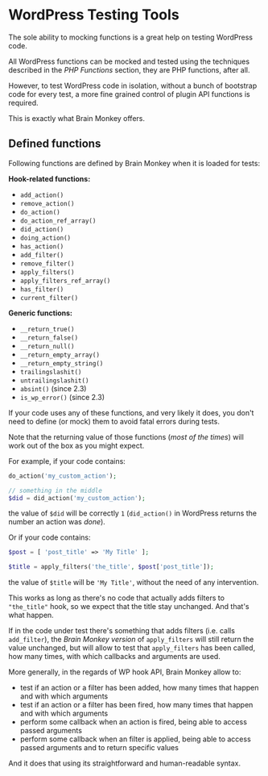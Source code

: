 # WordPress Testing Tools

The sole ability to mocking functions is a great help on testing WordPress code.

All WordPress functions can be mocked and tested using the techniques described in the _PHP Functions_ section, they are PHP functions, after all.

However, to test WordPress code in isolation, without a bunch of bootstrap code for every test, a more fine grained control of plugin API functions is required.

This is exactly what Brain Monkey offers.

## Defined functions

Following functions are defined by Brain Monkey when it is loaded for tests:

**Hook-related functions:**

* `add_action()`
* `remove_action()`
* `do_action()`
* `do_action_ref_array()`
* `did_action()`
* `doing_action()`
* `has_action()`
* `add_filter()`
* `remove_filter()`
* `apply_filters()`
* `apply_filters_ref_array()`
* `has_filter()`
* `current_filter()`

**Generic functions:**

* `__return_true()`
* `__return_false()`
* `__return_null()`
* `__return_empty_array()`
* `__return_empty_string()`
* `trailingslashit()`
* `untrailingslashit()`
* `absint()` \(since 2.3\)
* `is_wp_error()` \(since 2.3\)

If your code uses any of these functions, and very likely it does, you don't need to define \(or mock\) them to avoid fatal errors during tests.

Note that the returning value of those functions \(_most of the times_\) will work out of the box as you might expect.

For example, if your code contains:

```php
do_action('my_custom_action');

// something in the middle
$did = did_action('my_custom_action');
```

the value of `$did` will be correctly `1` \(`did_action()` in WordPress returns the number an action was _done_\).

Or if your code contains:

```php
$post = [ 'post_title' => 'My Title' ];

$title = apply_filters('the_title', $post['post_title']);
```

the value of `$title` will be `'My Title'`, without the need of any intervention.

This works as long as there's no code that actually adds filters to `"the_title"` hook, so we expect that the title stay unchanged. And that's what happen.

If in the code under test there's something that adds filters \(i.e. calls `add_filter`\), the _Brain Monkey version_ of `apply_filters` will still return the value unchanged, but will allow to test that `apply_filters` has been called, how many times, with which callbacks and arguments are used.

More generally, in the regards of WP hook API, Brain Monkey allow to:

* test if an action or a filter has been added, how many times that happen and with which arguments
* test if an action or a filter has been fired, how many times that happen and with which arguments
* perform some callback when an action is fired, being able to access passed arguments
* perform some callback when an filter is applied, being able to access passed arguments and to return specific values

And it does that using its straightforward and human-readable syntax.

